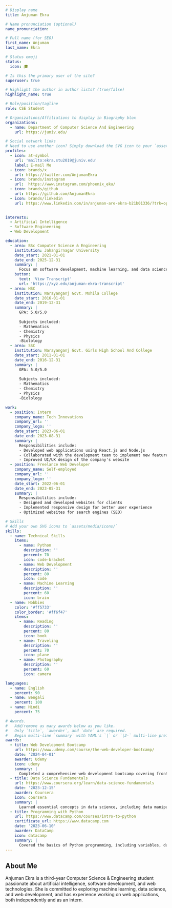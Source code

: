 ```yaml
---
# Display name
title: Anjuman Ekra

# Name pronunciation (optional)
name_pronunciation: 

# Full name (for SEO)
first_name: Anjuman
last_name: Ekra

# Status emoji
status:
  icon: 🎓

# Is this the primary user of the site?
superuser: true

# Highlight the author in author lists? (true/false)
highlight_name: true

# Role/position/tagline
role: CSE Student

# Organizations/Affiliations to display in Biography blox
organizations:
  - name: Department of Computer Science And Engineering
    url: https://juniv.edu/

# Social network links
# Need to use another icon? Simply download the SVG icon to your `assets/media/icons/` folder.
profiles:
  - icon: at-symbol
    url: 'mailto:ekra.stu2019@juniv.edu'
    label: E-mail Me
  - icon: brands/x
    url: https://twitter.com/AnjumanEkra
  - icon: brands/instagram
    url:  https://www.instagram.com/phoenix_eku/
  - icon: brands/github
    url: https://github.com/AnjumanEkra
  - icon: brands/linkedin
    url: https://www.linkedin.com/in/anjuman-are-ekra-b21b01336/?trk=opento_sprofile_topcard
  

interests:
  - Artificial Intelligence
  - Software Engineering
  - Web Development

education:
  - area: BSc Computer Science & Engineering
    institution: Jahangirnagar University
    date_start: 2021-01-01
    date_end: 2025-12-31
    summary: |
      Focus on software development, machine learning, and data science.
    button:
      text: 'View Transcript'
      url: 'https://xyz.edu/anjuman-ekra-transcript'
  - area: HSC
    institution: Narayanganj Govt. Mohila College
    date_start: 2016-01-01
    date_end: 2019-12-31
    summary: |
      GPA: 5.0/5.0
      
      Subjects included:
      - Mathematics
      - Chemistry
      - Physics
      -Biolology
  - area: SSC
    institution: Narayanganj Govt. Girls High School And College
    date_start: 2011-01-01
    date_end: 2016-12-31
    summary: |
      GPA: 5.0/5.0
      
      Subjects included:
      - Mathematics
      - Chemistry
      - Physics
      -Biolology

work:
  - position: Intern
    company_name: Tech Innovations
    company_url: ''
    company_logo: ''
    date_start: 2023-06-01
    date_end: 2023-08-31
    summary: |
      Responsibilities include:
      - Developed web applications using React.js and Node.js
      - Collaborated with the development team to implement new features
      - Improved UI/UX design of the company's website
  - position: Freelance Web Developer
    company_name: Self-employed
    company_url: ''
    company_logo: ''
    date_start: 2022-06-01
    date_end: 2023-05-31
    summary: |
      Responsibilities include:
      - Designed and developed websites for clients
      - Implemented responsive design for better user experience
      - Optimized websites for search engines (SEO)

# Skills
# Add your own SVG icons to `assets/media/icons/`
skills:
  - name: Technical Skills
    items:
      - name: Python
        description: ''
        percent: 70
        icon: code-bracket
      - name: Web Development
        description: ''
        percent: 80
        icon: code
      - name: Machine Learning
        description: ''
        percent: 60
        icon: brain
  - name: Hobbies
    color: '#ff5733'
    color_border: '#ff6f47'
    items:
      - name: Reading
        description: ''
        percent: 80
        icon: book
      - name: Traveling
        description: ''
        percent: 70
        icon: plane
      - name: Photography
        description: ''
        percent: 60
        icon: camera

languages:
  - name: English
    percent: 90
  - name: Bengali
    percent: 100
  - name: Hindi
    percent: 75

# Awards.
#   Add/remove as many awards below as you like.
#   Only `title`, `awarder`, and `date` are required.
#   Begin multi-line `summary` with YAML's `|` or `|2-` multi-line prefix and indent 2 spaces below
awards:
  - title: Web Development Bootcamp
    url: https://www.udemy.com/course/the-web-developer-bootcamp/
    date: '2024-04-01'
    awarder: Udemy
    icon: udemy
    summary: |
      Completed a comprehensive web development bootcamp covering front-end and back-end technologies. Gained hands-on experience with React, Node.js, HTML, CSS, and JavaScript.
  - title: Data Science Fundamentals
    url: https://www.coursera.org/learn/data-science-fundamentals
    date: '2023-12-15'
    awarder: Coursera
    icon: coursera
    summary: |
      Learned essential concepts in data science, including data manipulation, analysis, and visualization techniques using Python and R.
  - title: Programming with Python
    url: https://www.datacamp.com/courses/intro-to-python
    certificate_url: https://www.datacamp.com
    date: '2023-06-10'
    awarder: DataCamp
    icon: datacamp
    summary: |
      Covered the basics of Python programming, including variables, data types, control structures, and functions.
---
```

## About Me

Anjuman Ekra is a third-year Computer Science & Engineering student passionate about artificial intelligence, software development, and web technologies. She is committed to exploring machine learning, data science, and web development, and has experience working on web applications, both independently and as an intern.
